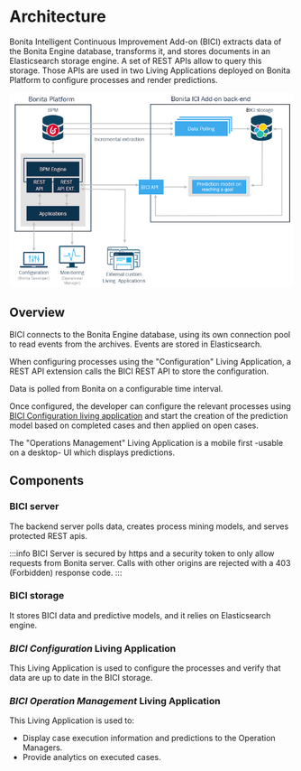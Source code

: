 # Architecture

Bonita Intelligent Continuous Improvement Add-on (BICI) extracts data of the Bonita Engine database, transforms it, and stores documents in an Elasticsearch storage engine. A set of REST APIs allow to query this storage. Those APIs are used in two Living Applications deployed on Bonita Platform to configure processes and render predictions.   

![Bonita Intelligent Continuous Improvement Add-on Architecture](images/bici_architecture.png)

## Overview

BICI connects to the Bonita Engine database, using its own connection pool to read events from the archives. 
Events are stored in Elasticsearch.

When configuring processes using the "Configuration" Living Application, a REST API extension calls the BICI REST API to store the configuration.

Data is polled from Bonita on a configurable time interval.  

Once configured, the developer can configure the relevant processes using [BICI Configuration living application](configure.md) 
and start the creation of the prediction model based on completed cases and then applied on open cases. 

The "Operations Management" Living Application is a mobile first -usable on a desktop- UI which displays predictions.   

## Components

### BICI server
 
The backend server polls data, creates process mining models, and serves protected REST apis.

:::info
BICI Server is secured by https and a security token to only allow requests from Bonita server.
Calls with other origins are rejected with a 403 (Forbidden) response code.
:::

### BICI storage

It stores BICI data and predictive models, and it relies on Elasticsearch engine.

### _BICI Configuration_ Living Application

This Living Application is used to configure the processes and verify that data are up to date in the BICI storage.

### _BICI Operation Management_ Living Application

This Living Application is used to:
* Display case execution information and predictions to the Operation Managers.
* Provide analytics on executed cases.
  
